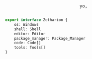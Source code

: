 <div align="center">

<pre>

yo,

</pre>

</div>

```typescript
export interface Zetharion {
	os: Windows
	shell: Shell
	editor: Editor
	package_manager: Package_Manager
	code: Code[]
	tools: Tools[]
}
```
